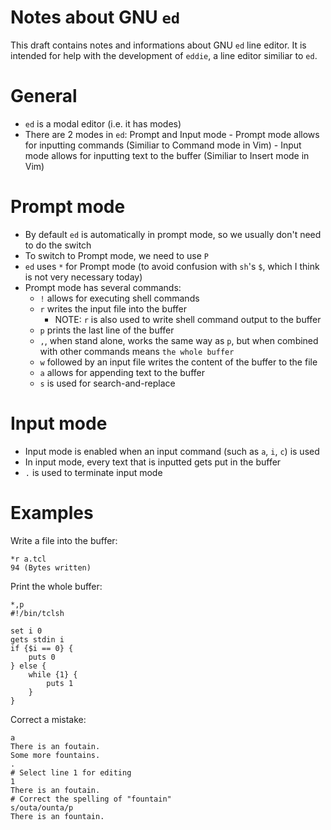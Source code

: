 # Notes about GNU `ed`

This draft contains notes and informations about GNU `ed` line editor. It is intended for help
with the development of `eddie`, a line editor similiar to `ed`.

# General
- `ed` is a modal editor (i.e. it has modes)
- There are 2 modes in `ed`: Prompt and Input mode
		- Prompt mode allows for inputting commands (Similiar to Command mode in Vim)
		- Input mode allows for inputting text to the buffer (Similiar to Insert mode in Vim)

# Prompt mode
- By default `ed` is automatically in prompt mode, so we usually don't need to do the switch
- To switch to Prompt mode, we need to use `P`
- `ed` uses `*` for Prompt mode (to avoid confusion with `sh`'s `$`, which I think is not very necessary today)
- Prompt mode has several commands:
	- `!` allows for executing shell commands
	- `r` writes the input file into the buffer
		- NOTE: `r` is also used to write shell command output to the buffer
	- `p` prints the last line of the buffer
	- `,`, when stand alone, works the same way as `p`, but when combined with other commands means `the whole buffer`
	- `w` followed by an input file writes the content of the buffer to the file
	- `a` allows for appending text to the buffer
	- `s` is used for search-and-replace

# Input mode
- Input mode is enabled when an input command (such as `a`, `i`, `c`) is used
- In input mode, every text that is inputted gets put in the buffer
- `.` is used to terminate input mode

# Examples

Write a file into the buffer:

```
*r a.tcl
94 (Bytes written)
```

Print the whole buffer:
```
*,p
#!/bin/tclsh

set i 0
gets stdin i
if {$i == 0} {
	puts 0
} else {
	while {1} {
		puts 1
	}
}
```

Correct a mistake:
```
a
There is an foutain.
Some more fountains.
.
# Select line 1 for editing
1
There is an foutain.
# Correct the spelling of "fountain"
s/outa/ounta/p
There is an fountain.
```
